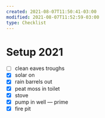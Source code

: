 ```yaml
---
created: 2021-08-07T11:50:41-03:00
modified: 2021-08-07T11:52:59-03:00
type: Checklist
---
```


# Setup 2021

- [ ] clean eaves troughs 
- [x] solar on
- [x] rain barrels out 
- [x] peat moss in toilet
- [x] stove
- [x] pump in well — prime
- [x] fire pit
